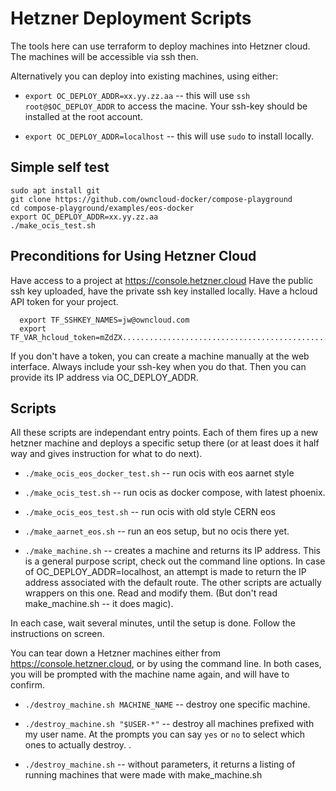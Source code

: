 # Hetzner Deployment Scripts

The tools here can use terraform to deploy machines into Hetzner cloud.
The machines will be accessible via ssh then.

Alternatively you can deploy into existing machines, using either:

 * `export OC_DEPLOY_ADDR=xx.yy.zz.aa` -- this will use `ssh root@$OC_DEPLOY_ADDR` to access the macine. Your ssh-key should be installed at the root account.

 * `export OC_DEPLOY_ADDR=localhost` -- this will use `sudo` to install locally.


## Simple self test

```
sudo apt install git
git clone https://github.com/owncloud-docker/compose-playground
cd compose-playground/examples/eos-docker
export OC_DEPLOY_ADDR=xx.yy.zz.aa
./make_ocis_test.sh
```

## Preconditions for Using Hetzner Cloud

Have access to a project at https://console.hetzner.cloud
Have the public ssh key uploaded, have the private ssh key installed locally.
Have a hcloud API token for your project.
```
  export TF_SSHKEY_NAMES=jw@owncloud.com
  export TF_VAR_hcloud_token=mZdZX......................................................L8bml
```
If you don't have a token, you can create a machine manually at the web interface. Always include your ssh-key when you do that.
Then you can provide its IP address via OC_DEPLOY_ADDR.


## Scripts

All these scripts are independant entry points. Each of them fires up a new hetzner machine 
and deploys a specific setup there (or at least does it half way and gives instruction for what to do next).

 * `./make_ocis_eos_docker_test.sh` -- run ocis with eos aarnet style

 * `./make_ocis_test.sh` -- run ocis as docker compose, with latest phoenix.

 * `./make_ocis_eos_test.sh` -- run ocis with old style CERN eos

 * `./make_aarnet_eos.sh` -- run an eos setup, but no ocis there yet. 

 * `./make_machine.sh` -- creates a machine and returns its IP address.
   This is a general purpose script, check out the command line options.
   In case of OC_DEPLOY_ADDR=localhost, an attempt is made to return the IP address associated with the default route.
   The other scripts are actually wrappers on this one. Read and modify them. (But don't read make_machine.sh -- it does magic).

In each case, wait several minutes, until the setup is done.
Follow the instructions on screen.

You can tear down a Hetzner machines either from https://console.hetzner.cloud, or by using the command line.
In both cases, you will be prompted with the machine name again, and will have to confirm.

  * `./destroy_machine.sh MACHINE_NAME` -- destroy one specific machine.
  
  * `./destroy_machine.sh "$USER-*"` -- destroy all machines prefixed with my user name. At the prompts you can say `yes` or `no` to select which ones to actually destroy.
  .
  * `./destroy_machine.sh` -- without parameters, it returns a listing of running machines that were made with make_machine.sh
